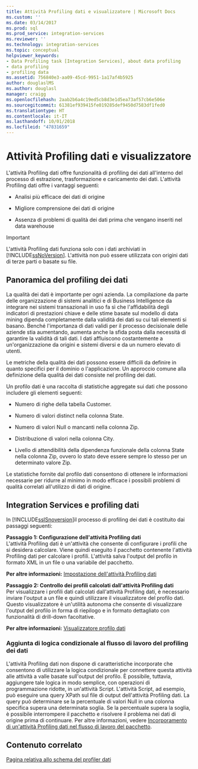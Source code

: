 ```yaml
---
title: Attività Profiling dati e visualizzatore | Microsoft Docs
ms.custom: ''
ms.date: 03/14/2017
ms.prod: sql
ms.prod_service: integration-services
ms.reviewer: ''
ms.technology: integration-services
ms.topic: conceptual
helpviewer_keywords:
- Data Profiling task [Integration Services], about data profiling
- data profiling
- profiling data
ms.assetid: 756840e3-aa09-45cd-9951-1a17af4b5925
author: douglaslMS
ms.author: douglasl
manager: craigg
ms.openlocfilehash: 2aab2b6a4c19ed5cb8d3e1d5ea73af57cb6e506e
ms.sourcegitcommit: 61381ef939415fe019285def9450d7583df1fed0
ms.translationtype: HT
ms.contentlocale: it-IT
ms.lasthandoff: 10/01/2018
ms.locfileid: "47831659"
---
```

# <a name="data-profiling-task-and-viewer"></a>Attività Profiling dati e visualizzatore
  L'attività Profiling dati offre funzionalità di profiling dei dati all'interno del processo di estrazione, trasformazione e caricamento dei dati. L'attività Profiling dati offre i vantaggi seguenti:  
  
-   Analisi più efficace dei dati di origine  
  
-   Migliore comprensione dei dati di origine  
  
-   Assenza di problemi di qualità dei dati prima che vengano inseriti nel data warehouse  
  
> [!IMPORTANT]  
>  L'attività Profiling dati funziona solo con i dati archiviati in [!INCLUDE[ssNoVersion](../../includes/ssnoversion-md.md)]. L'attività non può essere utilizzata con origini dati di terze parti o basate su file.  
  
## <a name="data-profiling-overview"></a>Panoramica del profiling dei dati  
 La qualità dei dati è importante per ogni azienda. La compilazione da parte delle organizzazione di sistemi analitici e di Business Intelligence da integrare nei sistemi transazionali in uso fa sì che l'affidabilità degli indicatori di prestazioni chiave e delle stime basate sul modello di data mining dipenda completamente dalla validità dei dati su cui tali elementi si basano. Benché l'importanza di dati validi per il processo decisionale delle aziende stia aumentando, aumenta anche la sfida posta dalla necessità di garantire la validità di tali dati. I dati affluiscono costantemente a un'organizzazione da origini e sistemi diversi e da un numero elevato di utenti.  
  
 Le metriche della qualità dei dati possono essere difficili da definire in quanto specifici per il dominio o l'applicazione. Un approccio comune alla definizione della qualità dei dati consiste nel profiling dei dati.  
  
 Un profilo dati è una raccolta di statistiche aggregate sui dati che possono includere gli elementi seguenti:  
  
-   Numero di righe della tabella Customer.  
  
-   Numero di valori distinct nella colonna State.  
  
-   Numero di valori Null o mancanti nella colonna Zip.  
  
-   Distribuzione di valori nella colonna City.  
  
-   Livello di attendibilità della dipendenza funzionale della colonna State nella colonna Zip, ovvero lo stato deve essere sempre lo stesso per un determinato valore Zip.  
  
 Le statistiche fornite dal profilo dati consentono di ottenere le informazioni necessarie per ridurre al minimo in modo efficace i possibili problemi di qualità correlati all'utilizzo di dati di origine.  
  
## <a name="integration-services-and-data-profiling"></a>Integration Services e profiling dati  
 In [!INCLUDE[ssISnoversion](../../includes/ssisnoversion-md.md)]il processo di profiling dei dati è costituito dai passaggi seguenti:  
  
 **Passaggio 1: Configurazione dell'attività Profiling dati**  
 L'attività Profiling dati è un'attività che consente di configurare i profili che si desidera calcolare. Viene quindi eseguito il pacchetto contenente l'attività Profiling dati per calcolare i profili. L'attività salva l'output del profilo in formato XML in un file o una variabile del pacchetto.  
  
 **Per altre informazioni:** [Impostazione dell'attività Profiling dati](../../integration-services/control-flow/setup-of-the-data-profiling-task.md)  
  
 **Passaggio 2: Controllo dei profili calcolati dall'attività Profiling dati**  
 Per visualizzare i profili dati calcolati dall'attività Profiling dati, è necessario inviare l'output a un file e quindi utilizzare il visualizzatore del profilo dati. Questo visualizzatore è un'utilità autonoma che consente di visualizzare l'output del profilo in forma di riepilogo e in formato dettagliato con funzionalità di drill-down facoltative.  
  
 **Per altre informazioni:** [Visualizzatore profilo dati](../../integration-services/control-flow/data-profile-viewer.md)  
  
### <a name="addition-of-conditional-logic-to-the-data-profiling-workflow"></a>Aggiunta di logica condizionale al flusso di lavoro del profiling dei dati  
 L'attività Profiling dati non dispone di caratteristiche incorporate che consentono di utilizzare la logica condizionale per connettere questa attività alle attività a valle basate sull'output del profilo. È possibile, tuttavia, aggiungere tale logica in modo semplice, con operazioni di programmazione ridotte, in un'attività Script. L'attività Script, ad esempio, può eseguire una query XPath sul file di output dell'attività Profiling dati. La query può determinare se la percentuale di valori Null in una colonna specifica supera una determinata soglia. Se la percentuale supera la soglia, è possibile interrompere il pacchetto e risolvere il problema nei dati di origine prima di continuare. Per altre informazioni, vedere [Incorporamento di un'attività Profiling dati nel flusso di lavoro del pacchetto](../../integration-services/control-flow/incorporate-a-data-profiling-task-in-package-workflow.md).  
  
## <a name="related-content"></a>Contenuto correlato  
 [Pagina relativa allo schema del profiler dati](http://go.microsoft.com/fwlink/?LinkId=251524)  
  
  

